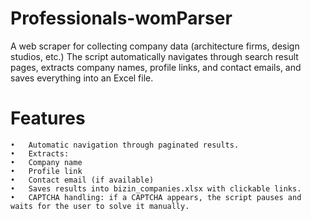 # Professionals-womParser
A web scraper for collecting company data (architecture firms, design studios, etc.) 
The script automatically navigates through search result pages, extracts company names, profile links, and contact emails, and saves everything into an Excel file.

# Features
	•	Automatic navigation through paginated results.
	•	Extracts:
	•	Company name
	•	Profile link
	•	Contact email (if available)
	•	Saves results into bizin_companies.xlsx with clickable links.
	•	CAPTCHA handling: if a CAPTCHA appears, the script pauses and waits for the user to solve it manually.
